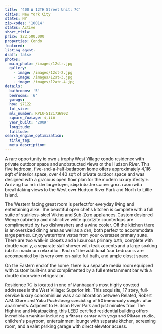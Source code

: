 ```yaml
---
title: '400 W 12TH Street Unit: 7C'
cities: New York City
states: NY
zip-codes: '10014'
status: Active
short_title:
price: $22,500,000
properties: Condo
featured:
listing_agent:
draft: false
photos:
  main_photo: /images/12str.jpg
  gallery:
    - image: /images/12st-2.jpg
    - image: /images/12st-3.jpg
    - image: /images/12atr-4.jpg
details:
  bathrooms: '5'
  bedrooms: '6'
  garage:
  hoa: $7122
  lot_size:
  mls_number: RPLU-5121726902
  square_footage: 4,116
  year_built: '2009'
  longitude:
  latitude:
search_engine_optimization:
  title_tag:
  meta_description:
---
```

A rare opportunity to own a trophy West Village condo residence with private outdoor space and unobstructed views of the Hudson River. This five bedroom, five-and-a-half-bathroom home offers approximately 4,116 sqft of interior space, over 440 sqft of private outdoor space and was designed with a gracious open floor plan for the modern luxury lifestyle. Arriving home in the large foyer, step into the corner great room with breathtaking views to the West over Hudson River Park and North to Little Island.

The Western facing great room is perfect for everyday living and entertaining alike. The beautiful open chef's kitchen is complete with a full suite of stainless-steel Viking and Sub-Zero appliances. Custom designed Wenge cabinetry and distinctive white quartzite countertops are complimented by two dishwashers and a wine cooler. Off the kitchen there is an oversized dining area as well as a den, both perfect to accommodate large parties. Enjoy waterfront vistas from your oversized primary suite. There are two walk-in closets and a luxurious primary bath, complete with double vanity, a separate stall shower with teak accents and a large soaking tub for maximum relaxation. Each of the additional four bedrooms are accompanied by its very own en-suite full bath, and ample closet space.

On the Eastern end of the home, there is a separate media room equipped with custom built-ins and complimented by a full entertainment bar with a double door wine refrigerator.

Residence 7C is located in one of Manhattan's most highly coveted addresses in the West Village: Superior Ink. This exquisite, 17 story, full-service luxury condominium was a collaboration between Related, Robert A.M. Stern and Yabu Pushelberg consisting of 50 immensely sought-after apartments. Adjacent to Hudson River Park and just minutes from The Highline and Meatpacking, this LEED certified residential building offers incredible amenities including a fitness center with yoga and Pilates studio, children's playroom, entertainment lounge with separate kitchen, screening room, and a valet parking garage with direct elevator access.

